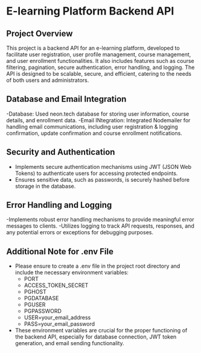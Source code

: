 # E-learning Platform Backend API

## Project Overview
This project is a backend API for an e-learning platform, developed to facilitate user registration, user profile management, course management, and user enrollment functionalities. It also includes features such as course filtering, pagination, secure authentication, error handling, and logging. The API is designed to be scalable, secure, and efficient, catering to the needs of both users and administrators.

## Database and Email Integration

-Database: Used neon.tech database for storing user information, course details, and enrollment data.
-Email INtegration: Integrated Nodemailer for handling email communications, including user registration & logging confirmation, update confirmation and course enrollment notifications. 


## Security and Authentication

- Implements secure authentication mechanisms using JWT (JSON Web Tokens) to authenticate users for accessing protected endpoints.
- Ensures sensitive data, such as passwords, is securely hashed before storage in the database.

## Error Handling and Logging

-Implements robust error handling mechanisms to provide meaningful error messages to clients.
-Utilizes logging to track API requests, responses, and any potential errors or exceptions for debugging purposes.

## Additional Note for .env File

- Please ensure to create a .env file in the project root directory and include the necessary environment variables:
   - PORT 
   - ACCESS_TOKEN_SECRET
   - PGHOST
   - PGDATABASE
   - PGUSER
   - PGPASSWORD
   - USER=your_email_address
   - PASS=your_email_password
- These environment variables are crucial for the proper functioning of the backend API, especially for database connection, JWT token generation, and email sending functionality.


